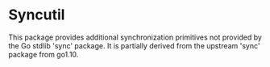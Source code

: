 # Syncutil

This package provides additional synchronization primitives not provided by the
Go stdlib 'sync' package. It is partially derived from the upstream 'sync'
package from go1.10.
